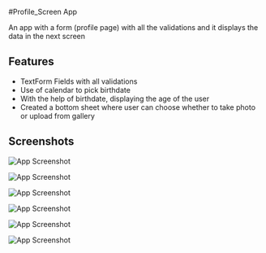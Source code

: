 #Profile_Screen App

An app with a form (profile page) with all the validations and it displays the data in the next screen





## Features

- TextForm Fields with all validations
- Use of calendar to pick birthdate
- With the help of birthdate, displaying the age of the user
- Created a bottom sheet where user can choose whether to take photo or upload from gallery

  
## Screenshots

![App Screenshot](https://user-images.githubusercontent.com/80099005/136333722-25bfc1cc-7d1a-42e9-a53e-035a05c28d54.png)

![App Screenshot](https://user-images.githubusercontent.com/80099005/136333900-a65465ef-9f77-461f-a7f0-2ff66dc34d6e.png)

![App Screenshot](https://user-images.githubusercontent.com/80099005/136334018-c6e613a4-ecd3-4130-ae71-856e46fbf701.png)

![App Screenshot](https://user-images.githubusercontent.com/80099005/136334214-0b2345b1-de62-47ad-828c-0f0f2e6f31f6.png)

![App Screenshot](https://user-images.githubusercontent.com/80099005/136334332-d5dd8239-1fe3-4b2b-96d2-52cc986529b0.png)

![App Screenshot](https://user-images.githubusercontent.com/80099005/136334493-536678f6-192d-44d1-9742-e18fdb71adc9.png)

